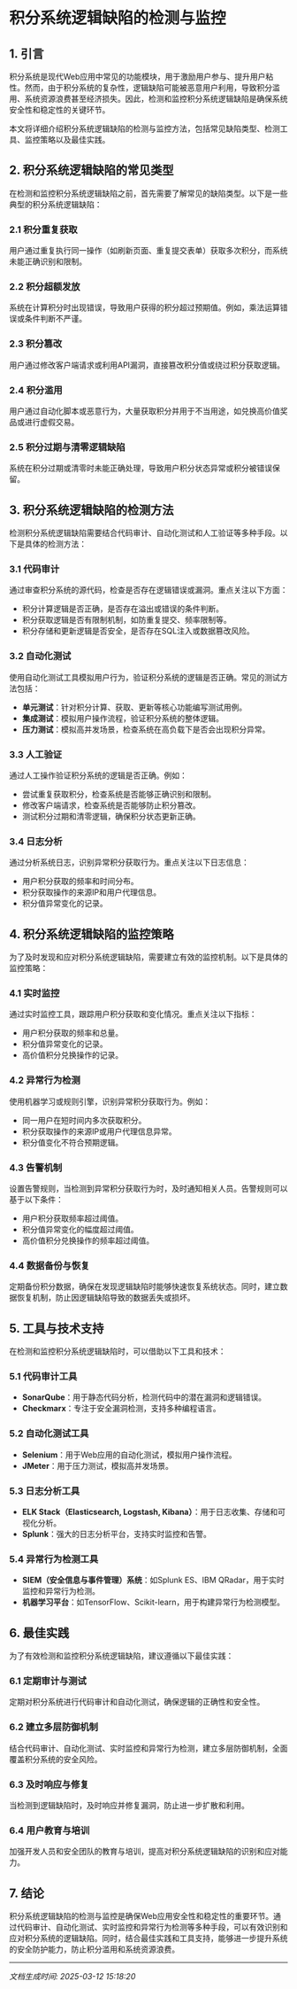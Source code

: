 # 积分系统逻辑缺陷的检测与监控

## 1. 引言

积分系统是现代Web应用中常见的功能模块，用于激励用户参与、提升用户粘性。然而，由于积分系统的复杂性，逻辑缺陷可能被恶意用户利用，导致积分滥用、系统资源浪费甚至经济损失。因此，检测和监控积分系统逻辑缺陷是确保系统安全性和稳定性的关键环节。

本文将详细介绍积分系统逻辑缺陷的检测与监控方法，包括常见缺陷类型、检测工具、监控策略以及最佳实践。

## 2. 积分系统逻辑缺陷的常见类型

在检测和监控积分系统逻辑缺陷之前，首先需要了解常见的缺陷类型。以下是一些典型的积分系统逻辑缺陷：

### 2.1 积分重复获取
用户通过重复执行同一操作（如刷新页面、重复提交表单）获取多次积分，而系统未能正确识别和限制。

### 2.2 积分超额发放
系统在计算积分时出现错误，导致用户获得的积分超过预期值。例如，乘法运算错误或条件判断不严谨。

### 2.3 积分篡改
用户通过修改客户端请求或利用API漏洞，直接篡改积分值或绕过积分获取逻辑。

### 2.4 积分滥用
用户通过自动化脚本或恶意行为，大量获取积分并用于不当用途，如兑换高价值奖品或进行虚假交易。

### 2.5 积分过期与清零逻辑缺陷
系统在积分过期或清零时未能正确处理，导致用户积分状态异常或积分被错误保留。

## 3. 积分系统逻辑缺陷的检测方法

检测积分系统逻辑缺陷需要结合代码审计、自动化测试和人工验证等多种手段。以下是具体的检测方法：

### 3.1 代码审计
通过审查积分系统的源代码，检查是否存在逻辑错误或漏洞。重点关注以下方面：
- 积分计算逻辑是否正确，是否存在溢出或错误的条件判断。
- 积分获取逻辑是否有限制机制，如防重复提交、频率限制等。
- 积分存储和更新逻辑是否安全，是否存在SQL注入或数据篡改风险。

### 3.2 自动化测试
使用自动化测试工具模拟用户行为，验证积分系统的逻辑是否正确。常见的测试方法包括：
- **单元测试**：针对积分计算、获取、更新等核心功能编写测试用例。
- **集成测试**：模拟用户操作流程，验证积分系统的整体逻辑。
- **压力测试**：模拟高并发场景，检查系统在高负载下是否会出现积分异常。

### 3.3 人工验证
通过人工操作验证积分系统的逻辑是否正确。例如：
- 尝试重复获取积分，检查系统是否能够正确识别和限制。
- 修改客户端请求，检查系统是否能够防止积分篡改。
- 测试积分过期和清零逻辑，确保积分状态更新正确。

### 3.4 日志分析
通过分析系统日志，识别异常积分获取行为。重点关注以下日志信息：
- 用户积分获取的频率和时间分布。
- 积分获取操作的来源IP和用户代理信息。
- 积分值异常变化的记录。

## 4. 积分系统逻辑缺陷的监控策略

为了及时发现和应对积分系统逻辑缺陷，需要建立有效的监控机制。以下是具体的监控策略：

### 4.1 实时监控
通过实时监控工具，跟踪用户积分获取和变化情况。重点关注以下指标：
- 用户积分获取的频率和总量。
- 积分值异常变化的记录。
- 高价值积分兑换操作的记录。

### 4.2 异常行为检测
使用机器学习或规则引擎，识别异常积分获取行为。例如：
- 同一用户在短时间内多次获取积分。
- 积分获取操作的来源IP或用户代理信息异常。
- 积分值变化不符合预期逻辑。

### 4.3 告警机制
设置告警规则，当检测到异常积分获取行为时，及时通知相关人员。告警规则可以基于以下条件：
- 用户积分获取频率超过阈值。
- 积分值异常变化的幅度超过阈值。
- 高价值积分兑换操作的频率超过阈值。

### 4.4 数据备份与恢复
定期备份积分数据，确保在发现逻辑缺陷时能够快速恢复系统状态。同时，建立数据恢复机制，防止因逻辑缺陷导致的数据丢失或损坏。

## 5. 工具与技术支持

在检测和监控积分系统逻辑缺陷时，可以借助以下工具和技术：

### 5.1 代码审计工具
- **SonarQube**：用于静态代码分析，检测代码中的潜在漏洞和逻辑错误。
- **Checkmarx**：专注于安全漏洞检测，支持多种编程语言。

### 5.2 自动化测试工具
- **Selenium**：用于Web应用的自动化测试，模拟用户操作流程。
- **JMeter**：用于压力测试，模拟高并发场景。

### 5.3 日志分析工具
- **ELK Stack（Elasticsearch, Logstash, Kibana）**：用于日志收集、存储和可视化分析。
- **Splunk**：强大的日志分析平台，支持实时监控和告警。

### 5.4 异常行为检测工具
- **SIEM（安全信息与事件管理）系统**：如Splunk ES、IBM QRadar，用于实时监控和异常行为检测。
- **机器学习平台**：如TensorFlow、Scikit-learn，用于构建异常行为检测模型。

## 6. 最佳实践

为了有效检测和监控积分系统逻辑缺陷，建议遵循以下最佳实践：

### 6.1 定期审计与测试
定期对积分系统进行代码审计和自动化测试，确保逻辑的正确性和安全性。

### 6.2 建立多层防御机制
结合代码审计、自动化测试、实时监控和异常行为检测，建立多层防御机制，全面覆盖积分系统的安全风险。

### 6.3 及时响应与修复
当检测到逻辑缺陷时，及时响应并修复漏洞，防止进一步扩散和利用。

### 6.4 用户教育与培训
加强开发人员和安全团队的教育与培训，提高对积分系统逻辑缺陷的识别和应对能力。

## 7. 结论

积分系统逻辑缺陷的检测与监控是确保Web应用安全性和稳定性的重要环节。通过代码审计、自动化测试、实时监控和异常行为检测等多种手段，可以有效识别和应对积分系统的逻辑缺陷。同时，结合最佳实践和工具支持，能够进一步提升系统的安全防护能力，防止积分滥用和系统资源浪费。

---

*文档生成时间: 2025-03-12 15:18:20*
